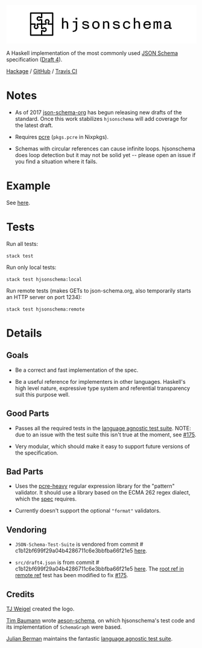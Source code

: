 ![hjsonschema logo](./logo.jpg)

A Haskell implementation of the most commonly used [JSON Schema](http://json-schema.org/) specification ([Draft 4](https://github.com/json-schema-org/json-schema-spec/wiki/Specification-Links#draft-4)).

[Hackage](https://hackage.haskell.org/package/hjsonschema) / [GitHub](https://github.com/seagreen/hjsonschema) / [Travis CI](https://travis-ci.org/seagreen/hjsonschema)

# Notes

+ As of 2017 [json-schema-org](https://github.com/json-schema-org/json-schema-spec) has begun releasing new drafts of the standard. Once this work stabilizes `hjsonschema` will add coverage for the latest draft.

+ Requires [pcre](http://www.pcre.org/) (`pkgs.pcre` in Nixpkgs).

+ Schemas with circular references can cause infinite loops. hjsonschema does loop detection but it may not be solid yet -- please open an issue if you find a situation where it fails.

# Example

See [here](https://github.com/seagreen/hjsonschema/blob/master/examples/Simple.hs).

# Tests

Run all tests:

`stack test`

Run only local tests:

`stack test hjsonschema:local`

Run remote tests (makes GETs to json-schema.org, also temporarily starts an HTTP server on port 1234):

`stack test hjsonschema:remote`

# Details

## Goals

+ Be a correct and fast implementation of the spec.

+ Be a useful reference for implementers in other languages. Haskell's high level nature, expressive type system and referential transparency suit this purpose well.

## Good Parts

+ Passes all the required tests in the [language agnostic test suite](https://github.com/json-schema/JSON-Schema-Test-Suite). NOTE: due to an issue with the test suite this isn't true at the moment, see [#175](https://github.com/json-schema-org/JSON-Schema-Test-Suite/issues/175).

+ Very modular, which should make it easy to support future versions of the specification.

## Bad Parts

+ Uses the [pcre-heavy](https://hackage.haskell.org/package/pcre-heavy) regular expression library for the "pattern" validator. It should use a library based on the ECMA 262 regex dialect, which the [spec](http://json-schema.org/latest/json-schema-validation.html#anchor33) requires.

+ Currently doesn't support the optional `"format"` validators.

## Vendoring

+ `JSON-Schema-Test-Suite` is vendored from commit # c1b12bf699f29a04b4286711c6e3bbfba66f21e5 [here](https://github.com/json-schema-org/JSON-Schema-Test-Suite).

+ `src/draft4.json` is from commit # c1b12bf699f29a04b4286711c6e3bbfba66f21e5 [here](https://github.com/json-schema/json-schema). The [root ref in remote ref](./JSON-Schema-Test-Suite/tests/draft4/refRemote.json) test has been modified to fix [#175](https://github.com/json-schema-org/JSON-Schema-Test-Suite/issues/175).

## Credits

[TJ Weigel](http://tjweigel.com/) created the logo.

[Tim Baumann](https://github.com/timjb) wrote [aeson-schema](https://hackage.haskell.org/package/aeson-schema), on which hjsonschema's test code and its implementation of `SchemaGraph` were based.

[Julian Berman](https://github.com/Julian) maintains the fantastic [language agnostic test suite](https://github.com/json-schema/JSON-Schema-Test-Suite).
